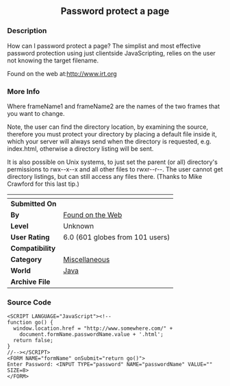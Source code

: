 ﻿<div align="center">

## Password protect a page


</div>

### Description

How can I password protect a page? The simplist and most effective password protection using just clientside JavaScripting, relies on the user not knowing the target filename.

Found on the web at:http://www.irt.org
 
### More Info
 
Where frameName1 and frameName2 are the names of the two frames that you want to change.



Note, the user can find the directory location, by examining the source, therefore you must protect your directory by placing a default file inside it, which your server will always send when the directory is requested, e.g. index.html, otherwise a directory listing will be sent.

It is also possible on Unix systems, to just set the parent (or all) directory's permissions to rwx--x--x and all other files to rwxr--r--. The user cannot get directory listings, but can still access any files there. (Thanks to Mike Crawford for this last tip.)


<span>             |<span>
---                |---
**Submitted On**   |
**By**             |[Found on the Web](https://github.com/Planet-Source-Code/PSCIndex/blob/master/ByAuthor/found-on-the-web.md)
**Level**          |Unknown
**User Rating**    |6.0 (601 globes from 101 users)
**Compatibility**  |
**Category**       |[Miscellaneous](https://github.com/Planet-Source-Code/PSCIndex/blob/master/ByCategory/miscellaneous__2-57.md)
**World**          |[Java](https://github.com/Planet-Source-Code/PSCIndex/blob/master/ByWorld/java.md)
**Archive File**   |[](https://github.com/Planet-Source-Code/found-on-the-web-password-protect-a-page__2-171/archive/master.zip)





### Source Code

```
<SCRIPT LANGUAGE="JavaScript"><!--
function go() {
  window.location.href = "http://www.somewhere.com/" +
    document.formName.passwordName.value + '.html';
  return false;
}
//--></SCRIPT>
<FORM NAME="formName" onSubmit="return go()">
Enter Password: <INPUT TYPE="password" NAME="passwordName" VALUE="" SIZE=8>
</FORM>
```

